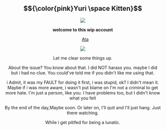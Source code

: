 <div align="center">

## $${\color{pink}Yuri \space Kitten}$$

<img src="https://github.com/user-attachments/assets/4f422203-eb03-4b28-a0bb-bfc067da1387" />
</p>

</p>

**welcome to this wip account**

&nbsp;&nbsp;&nbsp; [Ata](https://forevermortal.atabook.org/)

<img src="https://github.com/user-attachments/assets/f25fadf8-9244-487c-8e45-8646cc9961c0" />
</p>

 </p>
 Let me clear some things up.
 </p>
 About the issue? You know about that. I did NOT harass you.
 maybe I did but i had no clue. You could've told me if you 
 didn't like me using that.

 </p>
 i Admit, it was my FAULT for doing it first,
 i was stupid, ok? I didn't mean it.
 Maybe if i was more aware, i wasn't put blame on
 I'm not a criminal to get more hate.
 I'm just a person, like you.
 I have problems too, but I didn't know what you felt

  </p>
  By the end of the day,Maybe soon. Or later on,
  I'll quit and I'll just hang. Just there watching.

   </p>
   While i get pitifed for being a lunatic.
 
